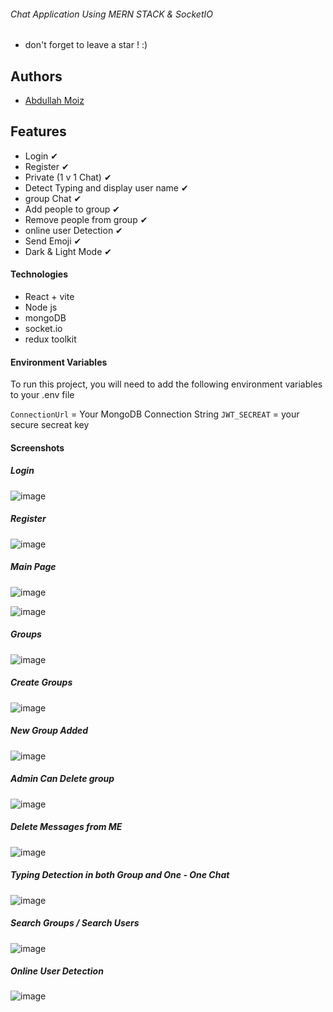 ###### Chat Application Using MERN STACK & SocketIO

- don't forget to leave a star ! :)

## Authors

- [Abdullah Moiz](https://www.github.com/Abdullah-moiz)

## Features
- Login ✔
- Register ✔
- Private (1 v 1 Chat) ✔
- Detect Typing and display user name ✔
- group Chat ✔
- Add people to group ✔
- Remove people from group ✔
- online user Detection ✔
- Send Emoji ✔
- Dark & Light Mode ✔



#### Technologies

- React + vite
- Node js
- mongoDB
- socket.io
- redux toolkit

  
#### Environment Variables

To run this project, you will need to add the following environment variables to your .env file

`ConnectionUrl` = Your MongoDB Connection String
`JWT_SECREAT` = your secure secreat key

#### Screenshots

##### Login
![image](https://github.com/Abdullah-moiz/mern-chat-app/assets/90745903/9e700bc2-cf2b-477a-a744-7fe3273bc13e)


##### Register
![image](https://github.com/Abdullah-moiz/mern-chat-app/assets/90745903/8425d01c-06f1-4cbb-a254-8f7813c99dfb)


##### Main Page

![image](https://github.com/Abdullah-moiz/mern-chat-app/assets/90745903/b91ab8e3-12ae-45ba-8d0f-06a286f31278)


![image](https://github.com/Abdullah-moiz/mern-chat-app/assets/90745903/08eb8c71-35ae-4845-b57b-82a7b3d9e91c)


##### Groups

![image](https://github.com/Abdullah-moiz/mern-chat-app/assets/90745903/7bc9ae24-aa77-4602-a4e0-755356a86c03)


##### Create Groups

![image](https://github.com/Abdullah-moiz/mern-chat-app/assets/90745903/cb194d66-0c33-4114-905f-ec34caa62ade)


##### New Group Added

![image](https://github.com/Abdullah-moiz/mern-chat-app/assets/90745903/bff6d502-2486-4577-863a-ada3872fa748)


##### Admin Can Delete group

![image](https://github.com/Abdullah-moiz/mern-chat-app/assets/90745903/07b45b9d-9c95-4dcb-91eb-ca51f2d5f08b)


##### Delete Messages from ME

![image](https://github.com/Abdullah-moiz/mern-chat-app/assets/90745903/a4994dc0-dc74-4946-bcb5-84bd5f675d1e)


##### Typing Detection in both Group and One - One Chat

![image](https://github.com/Abdullah-moiz/mern-chat-app/assets/90745903/2facbf19-e6b3-4712-984a-3439d08a471c)


##### Search Groups / Search Users

![image](https://github.com/Abdullah-moiz/mern-chat-app/assets/90745903/b9ffb7f7-70d1-4fa8-b3f3-a6b945145b87)



##### Online User Detection

![image](https://github.com/Abdullah-moiz/mern-chat-app/assets/90745903/e5b6c919-9f6d-45f2-b0aa-de912eb52a41)


  
